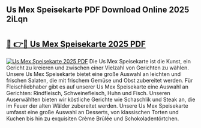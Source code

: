 ## Us Mex Speisekarte PDF Download Online 2025 2iLqn

# <h2><a href="http://gc9zo5.nevu.top/?p=Us+Mex+Speisekarte">🔗 👉🔴 Us Mex Speisekarte 2025 PDF</a></h2>

[![Us Mex Speisekarte 2025 PDF](https://i.imgur.com/dBaPXMq.png)](http://gc9zo5.nevu.top/?p=Us+Mex+Speisekarte)
Die Us Mex Speisekarte ist die Kunst, ein Gericht zu kreieren und zwischen einer Vielzahl von Gerichten zu wählen. Unsere Us Mex Speisekarte bietet eine große Auswahl an leichten und frischen Salaten, die mit frischem Gemüse und Obst zubereitet werden. Für Fleischliebhaber gibt es auf unserer Us Mex Speisekarte eine Auswahl an Gerichten: Rindfleisch, Schweinefleisch, Huhn und Fisch. Unseren Auserwählten bieten wir köstliche Gerichte wie Schaschlik und Steak an, die im Feuer der alten Wälder zubereitet werden. Unsere Us Mex Speisekarte umfasst eine große Auswahl an Desserts, von klassischen Torten und Kuchen bis hin zu exquisiten Crème Brûlée und Schokoladentörtchen.
